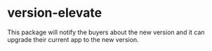 # version-elevate
This package will notify the buyers about the new version and it can upgrade their current app to the new version.
